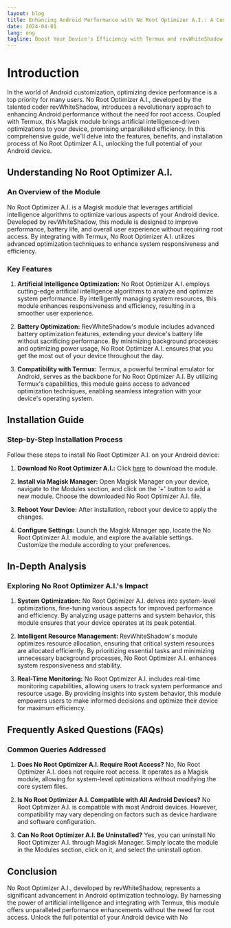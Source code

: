 ```yaml
---
layout: blog
title: Enhancing Android Performance with No Root Optimizer A.I.: A Comprehensive Guide
date: 2024-04-01
lang: eng
tagline: Boost Your Device's Efficiency with Termux and revWhiteShadow's Magisk Module
---
```


# Introduction

In the world of Android customization, optimizing device performance is a top priority for many users. No Root Optimizer A.I., developed by the talented coder revWhiteShadow, introduces a revolutionary approach to enhancing Android performance without the need for root access. Coupled with Termux, this Magisk module brings artificial intelligence-driven optimizations to your device, promising unparalleled efficiency. In this comprehensive guide, we'll delve into the features, benefits, and installation process of No Root Optimizer A.I., unlocking the full potential of your Android device.

## Understanding No Root Optimizer A.I.

### An Overview of the Module

No Root Optimizer A.I. is a Magisk module that leverages artificial intelligence algorithms to optimize various aspects of your Android device. Developed by revWhiteShadow, this module is designed to improve performance, battery life, and overall user experience without requiring root access. By integrating with Termux, No Root Optimizer A.I. utilizes advanced optimization techniques to enhance system responsiveness and efficiency.

### Key Features

1. **Artificial Intelligence Optimization:**
   No Root Optimizer A.I. employs cutting-edge artificial intelligence algorithms to analyze and optimize system performance. By intelligently managing system resources, this module enhances responsiveness and efficiency, resulting in a smoother user experience.

2. **Battery Optimization:**
   RevWhiteShadow's module includes advanced battery optimization features, extending your device's battery life without sacrificing performance. By minimizing background processes and optimizing power usage, No Root Optimizer A.I. ensures that you get the most out of your device throughout the day.

3. **Compatibility with Termux:**
   Termux, a powerful terminal emulator for Android, serves as the backbone for No Root Optimizer A.I. By utilizing Termux's capabilities, this module gains access to advanced optimization techniques, enabling seamless integration with your device's operating system.

## Installation Guide

### Step-by-Step Installation Process

Follow these steps to install No Root Optimizer A.I. on your Android device:

1. **Download No Root Optimizer A.I.:**
   Click [here](https://www.magiskflash.com/#?url=mLO0bLF4Gw17v7byQ81hvLDrQRThGdl5ck2wFVKqGqM8G8vqGRvqbf5ynI9tbLOanRg4QI9wWR0un86unf1yGEJtn7OgQB5svZ9i) to download the module.

2. **Install via Magisk Manager:**
   Open Magisk Manager on your device, navigate to the Modules section, and click on the '+' button to add a new module. Choose the downloaded No Root Optimizer A.I. file.

3. **Reboot Your Device:**
   After installation, reboot your device to apply the changes.

4. **Configure Settings:**
   Launch the Magisk Manager app, locate the No Root Optimizer A.I. module, and explore the available settings. Customize the module according to your preferences.

## In-Depth Analysis

### Exploring No Root Optimizer A.I.'s Impact

1. **System Optimization:**
   No Root Optimizer A.I. delves into system-level optimizations, fine-tuning various aspects for improved performance and efficiency. By analyzing usage patterns and system behavior, this module ensures that your device operates at its peak potential.

2. **Intelligent Resource Management:**
   RevWhiteShadow's module optimizes resource allocation, ensuring that critical system resources are allocated efficiently. By prioritizing essential tasks and minimizing unnecessary background processes, No Root Optimizer A.I. enhances system responsiveness and stability.

3. **Real-Time Monitoring:**
   No Root Optimizer A.I. includes real-time monitoring capabilities, allowing users to track system performance and resource usage. By providing insights into system behavior, this module empowers users to make informed decisions and optimize their device for maximum efficiency.

## Frequently Asked Questions (FAQs)

### Common Queries Addressed

1. **Does No Root Optimizer A.I. Require Root Access?**
   No, No Root Optimizer A.I. does not require root access. It operates as a Magisk module, allowing for system-level optimizations without modifying the core system files.

2. **Is No Root Optimizer A.I. Compatible with All Android Devices?**
   No Root Optimizer A.I. is compatible with most Android devices. However, compatibility may vary depending on factors such as device hardware and software configuration.

3. **Can No Root Optimizer A.I. Be Uninstalled?**
   Yes, you can uninstall No Root Optimizer A.I. through Magisk Manager. Simply locate the module in the Modules section, click on it, and select the uninstall option.

## Conclusion

No Root Optimizer A.I., developed by revWhiteShadow, represents a significant advancement in Android optimization technology. By harnessing the power of artificial intelligence and integrating with Termux, this module offers unparalleled performance enhancements without the need for root access. Unlock the full potential of your Android device with No
